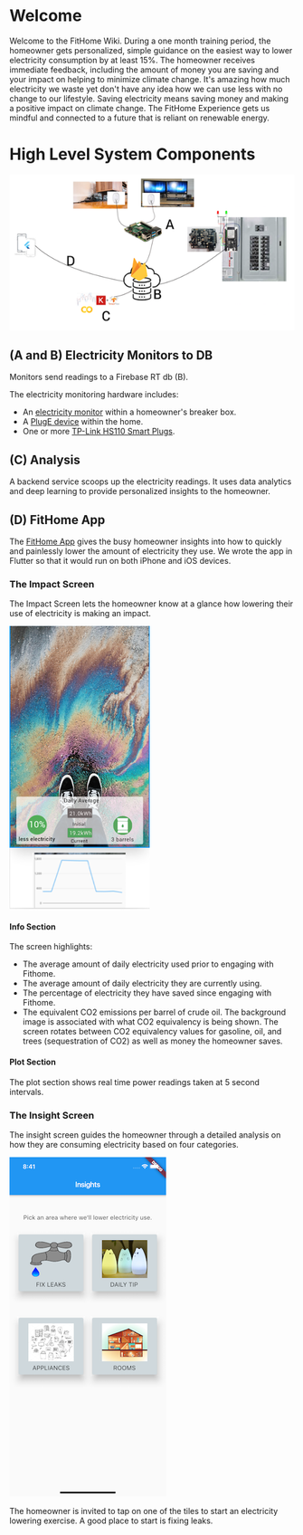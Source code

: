 # Welcome
 
  
Welcome to the FitHome Wiki.  During a one month training period, the homeowner gets personalized, simple guidance on the easiest way to lower electricity consumption by at least 15%. The homeowner receives immediate feedback, including the amount of money you are saving and your impact on helping to minimize climate change. It's amazing how much electricity we waste yet don't have any idea how we can use less with no change to our lifestyle. Saving electricity means saving money and making a positive impact on climate change. The FitHome Experience gets us mindful and connected to a future that is reliant on renewable energy.

# High Level System Components
![overview](images/Overview/Overview.png)
## (A and B) Electricity Monitors to DB
Monitors send readings  to a Firebase RT db (B).  
  
The electricity monitoring hardware includes:
- An [electricity monitor](https://github.com/BitKnitting/FitHome/wiki/ElectricityMonitor) within a homeowner's breaker box.  
- A [PlugE device](https://github.com/BitKnitting/FitHome/wiki/PlugE) within the home.
- One or more [TP-Link HS110 Smart Plugs](https://amzn.to/2MFSVmH). 
  
## (C) Analysis
A backend service scoops up the electricity readings.  It uses data analytics and deep learning to provide personalized insights to the homeowner.
## (D) FitHome App
The [FitHome App](https://github.com/BitKnitting/FitHome/wiki/FitHomeAppExperienceFlow) gives the busy homeowner insights into how to quickly and painlessly lower the amount of electricity they use.  We wrote the app in Flutter so that it would run on both iPhone and iOS devices.
### The Impact Screen
The Impact Screen lets the homeowner know at a glance how lowering their use of electricity is making an impact.  
  
![impact screen](images/Overview/impact_active_screen.png)  
#### Info Section
The screen highlights:  
- The average amount of daily electricity used prior to engaging with Fithome. 
- The average amount of daily electricity they are currently using.
- The percentage of electricity they have saved since engaging with Fithome.
- The equivalent CO2 emissions per barrel of crude oil.
The background image is associated with what CO2 equivalency is being shown.  The screen rotates between CO2 equivalency values for gasoline, oil, and trees (sequestration of CO2) as well as money the homeowner saves.
#### Plot Section
The plot section shows real time power readings taken at 5 second intervals.
### The Insight Screen
The insight screen guides the homeowner through a detailed analysis on how they are consuming electricity based on four categories.  
  
![insights screen](images/Overview/insights_main_screen.png)  

The homeowner is invited to tap on one of the tiles to start an electricity lowering exercise.  A good place to start is fixing leaks.



